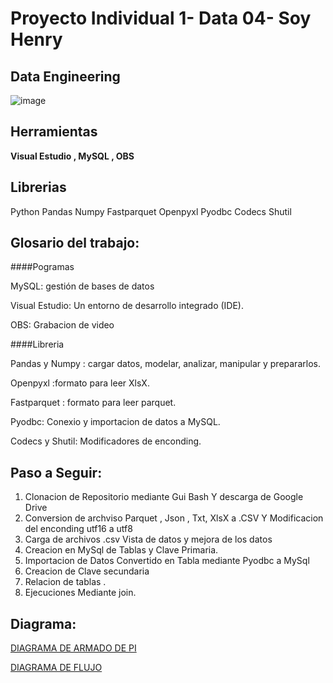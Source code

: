 # Proyecto Individual 1- Data 04- Soy Henry   
## Data Engineering
![image](https://user-images.githubusercontent.com/108296379/182138583-9011699a-f009-4454-885e-80dca182b6c8.png)

## Herramientas

**Visual Estudio , MySQL , OBS**

## Librerias

Python
Pandas 
Numpy 
Fastparquet 
Openpyxl 
Pyodbc
Codecs
Shutil
## Glosario del trabajo:

####Pogramas

MySQL:  gestión de bases de datos

Visual Estudio: Un entorno de desarrollo integrado (IDE).

OBS: Grabacion de video

####Libreria

Pandas y Numpy : cargar datos, modelar, analizar, manipular y prepararlos.

Openpyxl :formato para leer XlsX.

Fastparquet : formato para leer parquet.

Pyodbc: Conexio y importacion de datos a MySQL.

Codecs y Shutil: Modificadores de enconding. 

## Paso a Seguir:
1. Clonacion de Repositorio mediante Gui Bash Y descarga de Google Drive
2. Conversion de archviso Parquet , Json , Txt, XlsX a .CSV Y Modificacion del enconding utf16 a utf8
3. Carga de archivos .csv Vista de datos y mejora de los datos
4. Creacion en MySql de Tablas y Clave Primaria.
5. Importacion de Datos Convertido en Tabla mediante Pyodbc a MySql
6. Creacion de Clave secundaria
7. Relacion de tablas .
8. Ejecuciones Mediante join.

## Diagrama:
[DIAGRAMA DE ARMADO DE PI](https://excalidraw.com/#json=u0xTNak7z0N3AQ_-VZfl3,s_h7vmWFuSMrUid "DIAGRAMA DE ARMADO DE PI")


[DIAGRAMA DE FLUJO](https://viewer.diagrams.net/?tags=%7B%7D&target=self&highlight=0000ff&edit=_blank&layers=1&nav=1#R5VnddqI6GH0aL6cLiES4VGx7usZpe%2Bp0zcxlDEEyBcMK8a9PfwIEhUBH68EZZ%2FVGk50QzN47X77EHvDizS1HSfiF%2BSTqWYa%2F6YFxz7JM4JjyK0O2BTJwBgUw59RXnfbAlL4SBRoKXVKfpLWOgrFI0KQOYrZYECxqGOKcrevdAhbV35qgOWkAU4yiJvqN%2BiIsUMca7PF%2FCJ2H5ZtN6BYtMSo7q5mkIfLZugKB6x7wOGOiKMUbj0QZeSUvxXM3b7TufhgnC3HMAy%2FP5qP79BI6giR39%2FDf0eq79UmNskLRUk14TFKM%2BBxJdJu10HSJIvqKMO15oDcCi0xMIj8iluYc45CusmI%2BR7EtieNsufBJ9m6zB0brkAoyTRDOWtfSKhILRRyp5oBGkccixvNngW8Tx%2B9LPBWcvZBKi2PNAISypTn7ciqEC7KpQIqNW8JiIng2J9XaV8IoZ5plfb3X2SzFCysaQ4UhZa35buQ9%2B7KgBHiHGFZDjAarZOEPM1fLGo5QmlJcJ3LPuiFrZEPFd9WSlX9k%2BJWtauNNpdt4qypvEpuyJcfksJeIX1tRTfor%2FNot9JYYJxESdFVfh22cqzc8Mip%2F8U5dE9bltQxNtmI%2B6qnqutEG2i3g0icDbSAhlwsRjYFyC%2BymfborQMMVHltkLqc8D2hcRhomS1c4Xf2Fq9ACl7YM%2Bw3CJzROKHlF9dDnS97lt6ciZUx%2BMo7%2BykCoR0Lg%2FmEJTLfrUPgmTRcSrmwtXJnQkYH6pIAF9RXVHOrMIav0yseRD9hQ4%2FxE8frgwEDnlq6ZEd4uEfdl7vpW4mfEzKcBxXkXXeUokpk6ORz4UJoU6XtAN5nqfyYSQj0SWs3NyG1xkXu2lLC5%2B2NOZDLOsjx8hlJSqqJ2I41%2FeehIsiLeRlQuJw4OKzErFt5ktgMQfpnny%2FFhKeQwROFpcVgz7Ra1EHEC3KYWxA6ZBR2pZds1tXb7UUUt2KKWcza1mqnDXZwwLt5%2FegpZPFumF5owAFvLrdtytjbmd8ld99TbDeq9p%2Buhd%2FdwL9Hxdc%2BCKM64W8zSJGfB%2BDocTYbTIoF7%2FFx833zuTorfsgbsQV2KvtEiRdvGd0Yp4Efb%2FaF%2BRHTd03Z%2FW9t%2FrN981iyvtT6OdH23zjg4NXHTE%2Fi%2BeZx0kku0rXRLsg7pWcR1uha3vF8yrqA5qNwxmVeGCX55y5RVHgmnck6EH7LKwZunMku6EE9B3VO2ZoWjT3J6cD%2FSU5055ohjeJlhBhHZKOuM3ueiDvfNCzGAbdR1s0%2B9e9QTrcZA5757bB7kbx6evjxPhhLMP7yH%2B%2Bnz5Ouw4Yv%2Fc%2B0VBIGFWy3gwxm0u7p51FTqtxwfurr2ktX9Pz2FOvv%2Fy8D1fw%3D%3D "diagrama")
